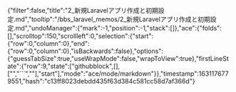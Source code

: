{"filter":false,"title":"2_新規Laravelアプリ作成と初期設定.md","tooltip":"/bbs_laravel_memos/2_新規Laravelアプリ作成と初期設定.md","undoManager":{"mark":-1,"position":-1,"stack":[]},"ace":{"folds":[],"scrolltop":150,"scrollleft":0,"selection":{"start":{"row":0,"column":0},"end":{"row":0,"column":0},"isBackwards":false},"options":{"guessTabSize":true,"useWrapMode":false,"wrapToView":true},"firstLineState":{"row":9,"state":["githubblock",[],["","```",""],"start"],"mode":"ace/mode/markdown"}},"timestamp":1631176779551,"hash":"c13ff8023debdd435f63d384c581cc58d7af366d"}